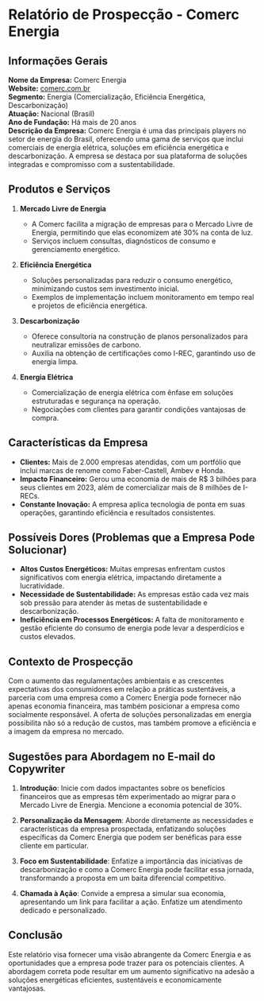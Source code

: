 # Relatório de Prospecção - Comerc Energia

## Informações Gerais
**Nome da Empresa:** Comerc Energia  
**Website:** [comerc.com.br](http://www.comerc.com.br)  
**Segmento:** Energia (Comercialização, Eficiência Energética, Descarbonização)  
**Atuação:** Nacional (Brasil)  
**Ano de Fundação:** Há mais de 20 anos  
**Descrição da Empresa:** Comerc Energia é uma das principais players no setor de energia do Brasil, oferecendo uma gama de serviços que inclui comerciais de energia elétrica, soluções em eficiência energética e descarbonização. A empresa se destaca por sua plataforma de soluções integradas e compromisso com a sustentabilidade.

## Produtos e Serviços
1. **Mercado Livre de Energia**
   - A Comerc facilita a migração de empresas para o Mercado Livre de Energia, permitindo que elas economizem até 30% na conta de luz.
   - Serviços incluem consultas, diagnósticos de consumo e gerenciamento energético.

2. **Eficiência Energética**
   - Soluções personalizadas para reduzir o consumo energético, minimizando custos sem investimento inicial.
   - Exemplos de implementação incluem monitoramento em tempo real e projetos de eficiência energética.

3. **Descarbonização**
   - Oferece consultoria na construção de planos personalizados para neutralizar emissões de carbono.
   - Auxilia na obtenção de certificações como I-REC, garantindo uso de energia limpa.

4. **Energia Elétrica**
   - Comercialização de energia elétrica com ênfase em soluções estruturadas e segurança na operação.
   - Negociações com clientes para garantir condições vantajosas de compra.

## Características da Empresa
- **Clientes:** Mais de 2.000 empresas atendidas, com um portfólio que inclui marcas de renome como Faber-Castell, Ambev e Honda.
- **Impacto Financeiro:** Gerou uma economia de mais de R$ 3 bilhões para seus clientes em 2023, além de comercializar mais de 8 milhões de I-RECs.
- **Constante Inovação:** A empresa aplica tecnologia de ponta em suas operações, garantindo eficiência e resultados consistentes.

## Possíveis Dores (Problemas que a Empresa Pode Solucionar)
- **Altos Custos Energéticos:** Muitas empresas enfrentam custos significativos com energia elétrica, impactando diretamente a lucratividade.
- **Necessidade de Sustentabilidade:** As empresas estão cada vez mais sob pressão para atender às metas de sustentabilidade e descarbonização.
- **Ineficiência em Processos Energéticos:** A falta de monitoramento e gestão eficiente do consumo de energia pode levar a desperdícios e custos elevados.

## Contexto de Prospecção
Com o aumento das regulamentações ambientais e as crescentes expectativas dos consumidores em relação a práticas sustentáveis, a parceria com uma empresa como a Comerc Energia pode fornecer não apenas economia financeira, mas também posicionar a empresa como socialmente responsável. A oferta de soluções personalizadas em energia possibilita não só a redução de custos, mas também promove a eficiência e a imagem da empresa no mercado.

## Sugestões para Abordagem no E-mail do Copywriter
1. **Introdução**: Inicie com dados impactantes sobre os benefícios financeiros que as empresas têm experimentado ao migrar para o Mercado Livre de Energia. Mencione a economia potencial de 30%.
  
2. **Personalização da Mensagem**: Aborde diretamente as necessidades e características da empresa prospectada, enfatizando soluções específicas da Comerc Energia que podem ser benéficas para esse cliente em particular.

3. **Foco em Sustentabilidade**: Enfatize a importância das iniciativas de descarbonização e como a Comerc Energia pode facilitar essa jornada, transformando a proposta em um baita diferencial competitivo.

4. **Chamada à Ação**: Convide a empresa a simular sua economia, apresentando um link para facilitar a ação. Enfatize um atendimento dedicado e personalizado.

## Conclusão
Este relatório visa fornecer uma visão abrangente da Comerc Energia e as oportunidades que a empresa pode trazer para os potenciais clientes. A abordagem correta pode resultar em um aumento significativo na adesão a soluções energéticas eficientes, sustentáveis e economicamente vantajosas.
